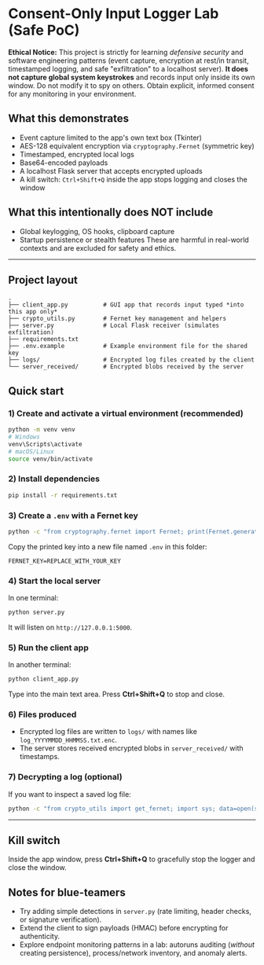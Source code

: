 # Consent-Only Input Logger Lab (Safe PoC)
**Ethical Notice:** This project is strictly for learning *defensive security* and software engineering patterns (event capture, encryption at rest/in transit, timestamped logging, and safe "exfiltration" to a localhost server). **It does not capture global system keystrokes** and records input only inside its own window. Do not modify it to spy on others. Obtain explicit, informed consent for any monitoring in your environment.

## What this demonstrates
- Event capture limited to the app's own text box (Tkinter)
- AES-128 equivalent encryption via `cryptography.Fernet` (symmetric key)
- Timestamped, encrypted local logs
- Base64-encoded payloads
- A localhost Flask server that accepts encrypted uploads
- A kill switch: `Ctrl+Shift+Q` inside the app stops logging and closes the window

## What this **intentionally** does NOT include
- Global keylogging, OS hooks, clipboard capture
- Startup persistence or stealth features
These are harmful in real-world contexts and are excluded for safety and ethics.

---

## Project layout
```
.
├── client_app.py          # GUI app that records input typed *into this app only*
├── crypto_utils.py        # Fernet key management and helpers
├── server.py              # Local Flask receiver (simulates exfiltration)
├── requirements.txt
├── .env.example           # Example environment file for the shared key
├── logs/                  # Encrypted log files created by the client
└── server_received/       # Encrypted blobs received by the server
```

## Quick start

### 1) Create and activate a virtual environment (recommended)
```bash
python -m venv venv
# Windows
venv\Scripts\activate
# macOS/Linux
source venv/bin/activate
```

### 2) Install dependencies
```bash
pip install -r requirements.txt
```

### 3) Create a `.env` with a Fernet key
```bash
python -c "from cryptography.fernet import Fernet; print(Fernet.generate_key().decode())"
```
Copy the printed key into a new file named `.env` in this folder:
```
FERNET_KEY=REPLACE_WITH_YOUR_KEY
```

### 4) Start the local server
In one terminal:
```bash
python server.py
```
It will listen on `http://127.0.0.1:5000`.

### 5) Run the client app
In another terminal:
```bash
python client_app.py
```
Type into the main text area. Press **Ctrl+Shift+Q** to stop and close.

### 6) Files produced
- Encrypted log files are written to `logs/` with names like `log_YYYYMMDD_HHMMSS.txt.enc`.
- The server stores received encrypted blobs in `server_received/` with timestamps.

### 7) Decrypting a log (optional)
If you want to inspect a saved log file:
```bash
python -c "from crypto_utils import get_fernet; import sys; data=open(sys.argv[1],'rb').read(); print(get_fernet().decrypt(data).decode())" logs/log_*.txt.enc
```

---

## Kill switch
Inside the app window, press **Ctrl+Shift+Q** to gracefully stop the logger and close the window.

## Notes for blue-teamers
- Try adding simple detections in `server.py` (rate limiting, header checks, or signature verification).
- Extend the client to sign payloads (HMAC) before encrypting for authenticity.
- Explore endpoint monitoring patterns in a lab: autoruns auditing (*without* creating persistence), process/network inventory, and anomaly alerts.
